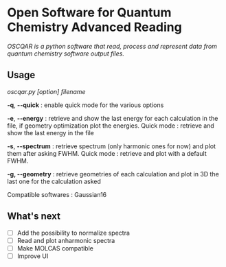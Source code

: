 # Open Software for Quantum Chemistry Advanced Reading

*OSCQAR is a python software that read, process and represent data from quantum chemistry software output files.*

## Usage

*oscqar.py [option] filename*

**-q**, **--quick** : enable quick mode for the various options

**-e**, **--energy** : retrieve and show the last energy for each calculation in the file, if geometry optimization plot the energies. Quick mode : retrieve and show the last energy in the file

**-s**, **--spectrum** : retrieve spectrum (only harmonic ones for now) and plot them after asking FWHM. Quick mode : retrieve and plot with a default FWHM.

**-g, --geometry** : retrieve geometries of each calculation and plot in 3D the last one for the calculation asked

Compatible softwares : Gaussian16

## What's next

- [ ] Add the possibility to normalize spectra
- [ ] Read and plot anharmonic spectra 
- [ ] Make MOLCAS compatible
- [ ] Improve UI
